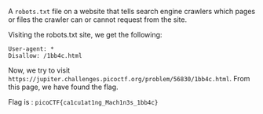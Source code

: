 A `robots.txt` file on a website that tells search engine crawlers which pages or files the crawler can or cannot request from the site.

Visiting the robots.txt site, we get the following:
```
User-agent: *
Disallow: /1bb4c.html
```

Now, we try to visit `https://jupiter.challenges.picoctf.org/problem/56830/1bb4c.html`. From this page, we have found the flag.

Flag is : `picoCTF{ca1cu1at1ng_Mach1n3s_1bb4c}`